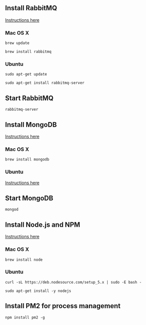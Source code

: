 ## Install RabbitMQ
[Instructions here](http://www.rabbitmq.com/download.html)

### Mac OS X
`brew update`

`brew install rabbitmq`

### Ubuntu
`sudo apt-get update`

`sudo apt-get install rabbitmq-server`

## Start RabbitMQ
`rabbitmq-server`

## Install MongoDB
[Instructions here](https://docs.mongodb.org/manual/installation/)

### Mac OS X
`brew install mongodb`

### Ubuntu
[Instructions here](https://docs.mongodb.org/manual/tutorial/install-mongodb-on-ubuntu/)

## Start MongoDB
`mongod`

## Install Node.js and NPM
[Instructions here](https://nodejs.org/en/download/package-manager/)

### Mac OS X
`brew install node`

### Ubuntu
`curl -sL https://deb.nodesource.com/setup_5.x | sudo -E bash -`

`sudo apt-get install -y nodejs`

## Install PM2 for process management
`npm install pm2 -g`